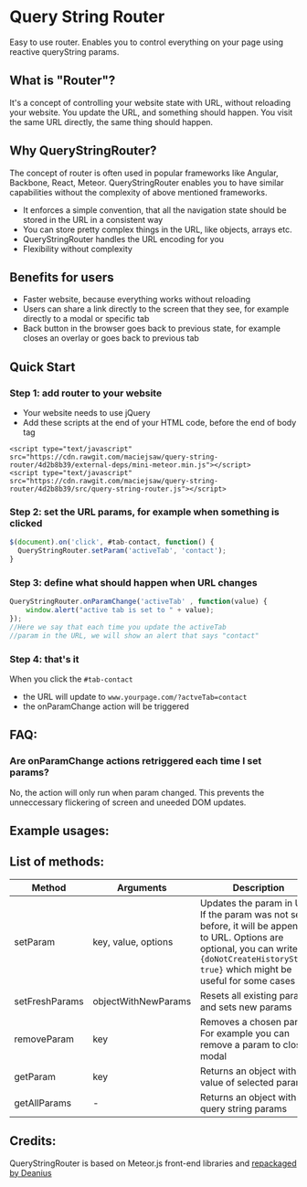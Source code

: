 # Query String Router
Easy to use router. Enables you to control everything on your page using reactive queryString params. 

## What is "Router"?
It's a concept of controlling your website state with URL, without reloading your website. You update the URL, and something should happen. You visit the same URL directly, the same thing should happen. 

## Why QueryStringRouter?
The concept of router is often used in popular frameworks like Angular, Backbone, React, Meteor. QueryStringRouter enables you to have similar capabilities without the complexity of above mentioned frameworks. 
- It enforces a simple convention, that all the navigation state should be stored in the URL in a consistent way
- You can store pretty complex things in the URL, like objects, arrays etc. 
- QueryStringRouter handles the URL encoding for you
- Flexibility without complexity

## Benefits for users
- Faster website, because everything works without reloading
- Users can share a link directly to the screen that they see, for example directly to a modal or specific tab
- Back button in the browser goes back to previous state, for example closes an overlay or goes back to previous tab

## Quick Start

### Step 1: add router to your website
- Your website needs to use jQuery
- Add these scripts at the end of your HTML code, before the end of body tag
```
<script type="text/javascript" src="https://cdn.rawgit.com/maciejsaw/query-string-router/4d2b8b39/external-deps/mini-meteor.min.js"></script>
<script type="text/javascript" src="https://cdn.rawgit.com/maciejsaw/query-string-router/4d2b8b39/src/query-string-router.js"></script>
```
### Step 2: set the URL params, for example when something is clicked
```javascript
$(document).on('click', #tab-contact, function() {
  QueryStringRouter.setParam('activeTab', 'contact');
}
```
### Step 3: define what should happen when URL changes
```javascript
QueryStringRouter.onParamChange('activeTab' , function(value) {
	window.alert("active tab is set to " + value);
});
//Here we say that each time you update the activeTab 
//param in the URL, we will show an alert that says "contact"
```
### Step 4: that's it
When you click the ```#tab-contact``` 
- the URL will update to ```www.yourpage.com/?actveTab=contact```
- the onParamChange action will be triggered

## FAQ:
### Are onParamChange actions retriggered each time I set params?
No, the action will only run when param changed. This prevents the unneccessary flickering of screen and uneeded DOM updates.

## Example usages:

## List of methods:
| Method        | Arguments           | Description  |
| ------------- |-------------| -----|
| setParam      | key, value, options | Updates the param in URL. If the param was not set before, it will be appended to URL. Options are optional, you can write ```{doNotCreateHistoryState: true}``` which might be useful for some cases |
| setFreshParams      | objectWithNewParams |   Resets all existing params and sets new params |
| removeParam | key | Removes a chosen param. For example you can remove a param to close a modal |
| getParam | key | Returns an object with value of selected param |
| getAllParams | - | Returns an object with all query string params |


## Credits:
QueryStringRouter is based on Meteor.js front-end libraries and [repackaged by Deanius](https://github.com/deanius/mini-meteor) 


